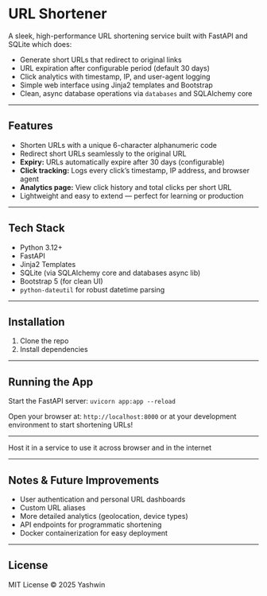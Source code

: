 # URL Shortener 

A sleek, high-performance URL shortening service built with FastAPI and SQLite which does:

- Generate short URLs that redirect to original links
- URL expiration after configurable period (default 30 days)
- Click analytics with timestamp, IP, and user-agent logging
- Simple web interface using Jinja2 templates and Bootstrap
- Clean, async database operations via `databases` and SQLAlchemy core

---

## Features

- Shorten URLs with a unique 6-character alphanumeric code
- Redirect short URLs seamlessly to the original URL
- **Expiry:** URLs automatically expire after 30 days (configurable)
- **Click tracking:** Logs every click’s timestamp, IP address, and browser agent
- **Analytics page:** View click history and total clicks per short URL
- Lightweight and easy to extend — perfect for learning or production

---

## Tech Stack

- Python 3.12+
- FastAPI
- Jinja2 Templates
- SQLite (via SQLAlchemy core and databases async lib)
- Bootstrap 5 (for clean UI)
- `python-dateutil` for robust datetime parsing

---

## Installation

1. Clone the repo
2. Install dependencies

---

## Running the App

Start the FastAPI server:
`uvicorn app:app --reload`

Open your browser at: `http://localhost:8000` or at your development environment  to start shortening URLs!

---

Host it in a service to use it across browser and in the internet

---

## Notes & Future Improvements

- User authentication and personal URL dashboards
- Custom URL aliases
- More detailed analytics (geolocation, device types)
- API endpoints for programmatic shortening
- Docker containerization for easy deployment

---

## License

MIT License © 2025 Yashwin
